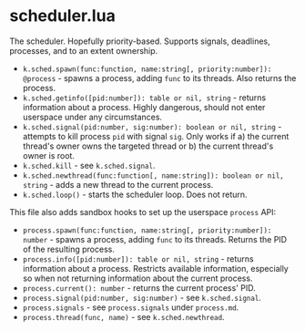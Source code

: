 # scheduler.lua

The scheduler.  Hopefully priority-based.  Supports signals, deadlines, processes, and to an extent ownership.

  - `k.sched.spawn(func:function, name:string[, priority:number]): @process` - spawns a process, adding `func` to its threads.  Also returns the process.
  - `k.sched.getinfo([pid:number]): table or nil, string` - returns information about a process.  Highly dangerous, should not enter userspace under any circumstances.
  - `k.sched.signal(pid:number, sig:number): boolean or nil, string` - attempts to kill process `pid` with signal `sig`.  Only works if a) the current thread's owner owns the targeted thread or b) the current thread's owner is root.
  - `k.sched.kill` - see `k.sched.signal`.
  - `k.sched.newthread(func:function[, name:string]): boolean or nil, string` - adds a new thread to the current process.
  - `k.sched.loop()` - starts the scheduler loop.  Does not return.

This file also adds sandbox hooks to set up the userspace `process` API:

  - `process.spawn(func:function, name:string[, priority:number]): number` - spawns a process, adding `func` to its threads.  Returns the PID of the resulting process.
  - `process.info([pid:number]): table or nil, string` - returns information about a process.  Restricts available information, especially so when not returning information about the current process.
  - `process.current(): number` - returns the current process' PID.
  - `process.signal(pid:number, sig:number)` - see `k.sched.signal`.
  - `process.signals` - see `process.signals` under `process.md`.
  - `process.thread(func, name)` - see `k.sched.newthread`.
